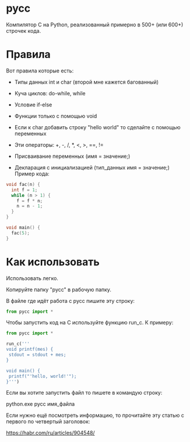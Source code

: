 # pycc
Компилятор C на Python, реализованный примерно в 500+ (или 600+) строчек кода.
# Правила
Вот правила которые есть:

 * Типы данных int и char (второй мне кажется багованный)

 * Куча циклов: do-while, while

 * Условие if-else

 * Функции только с помощью void

 * Если к char добавить строку "hello world" то сделайте с помощью переменных

 * Эти операторы: +, -, /, *, <, >, ==, !=

 * Присваивание переменных (имя = значение;)

 * Декларация с инициализацией (тип_данных имя = значение;)
Пример кода:
```c
void fac(n) {
  int f = 1;
  while (n > 1) {
    f = f * n;
    n = n - 1;
  }
}

void main() {
  fac(5);
}
````
# Как использовать
Использовать легко.

Копируйте папку "pycc" в рабочую папку.

В файле где идёт работа с pycc пишите эту строку:
```python
from pycc import *
````
Чтобы запустить код на C используйте функцию run_c. К примеру:
```python
from pycc import *

run_c('''
void printf(mes) {
 stdout = stdout + mes;
}

void main() {
 printf("'hello, world!'");
}''')
````
Если вы хотите запустить файл то пишете в командую строку:

python.exe pycc имя_файла

Если нужно ещё посмотреть информацию, то прочитайте эту статью c первого по четвертый заголовок:

https://habr.com/ru/articles/904548/
